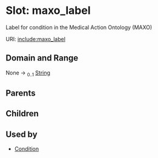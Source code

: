 
# Slot: maxo_label


Label for condition in the Medical Action Ontology (MAXO)

URI: [include:maxo_label](https://w3id.org/include/maxo_label)


## Domain and Range

None &#8594;  <sub>0..1</sub> [String](types/String.md)

## Parents


## Children


## Used by

 * [Condition](Condition.md)
